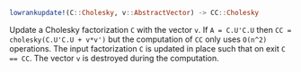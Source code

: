 ```julia
lowrankupdate!(C::Cholesky, v::AbstractVector) -> CC::Cholesky
```

Update a Cholesky factorization `C` with the vector `v`. If `A = C.U'C.U` then `CC = cholesky(C.U'C.U + v*v')` but the computation of `CC` only uses `O(n^2)` operations. The input factorization `C` is updated in place such that on exit `C == CC`. The vector `v` is destroyed during the computation.
